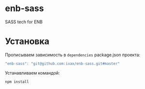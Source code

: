 enb-sass
========

SASS tech for ENB


Установка
=========

Прописываем зависимость в `dependencies` package.json проекта:

```javascript
"enb-sass": "git@github.com:ixax/enb-sass.git#master"
```

Устанавливаем командой:

```
npm install
```
